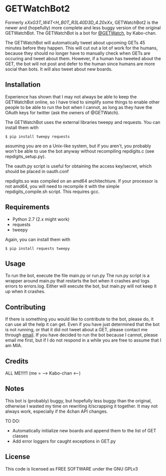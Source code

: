 GETWatchBot2
============

Formerly _xXxG3T\_W4T<H\_B0T\_R3L40D3D\_4.20xXx_, GETWatchBot2 is the newer and (hopefully) more complete and less buggy version of the original GETWatchBot.
The GETWatchBot is a bot for [@GETWatch](http://twitter.com/GETWatch), by Kabo-chan.

The GETWatchBot will automatically tweet about upcoming GETs 45 minutes before they happen. This will cut out a lot of work for the humans, because they should no longer have to manually check when GETs are occuring and tweet about them.
However, if a human has tweeted about the GET, the bot will not post and defer to the human since humans are more social than bots. It will also tweet about new boards.

Installation
------------

Experience has shown that I may not always be able to keep the GETWatchBot online, so I have tried to simplify some things to enable other people to be able to run the bot when I cannot, as long as they have the OAuth keys for twitter (ask the owners of @GETWatch).

The GETWatchBot uses the external libraries tweepy and requests. You can install them with

`$ pip install tweepy requests` 

assuming you are on a Unix-like system, but if you aren't, you probably won't be able to use the bot anyway without recompiling repdigits.c (see repdigits_setup.py).

The oauth.py script is useful for obtaining the access key/secret, which should be placed in oauth.conf

repdigits.so was compiled on an amd64 architechture. If your processor is not amd64, you will need to recompile it with the simple repdigits_compile.sh script. This requires gcc.

Requirements
------------

* Python 2.7 (2.x might work)
* requests
* tweepy

Again, you can install them with

`$ pip install requests tweepy`

Usage
-----

To run the bot, execute the file main.py or run.py
The run.py script is a wrapper around main.py that restarts the bot when it crashes and logs errors to errors.log. Either will execute the bot, but main.py will not keep it up when it crashes.

Contributing
------------

If there is something you would like to contribute to the bot, please do, it can use all the help it can get. Even if you have just determined that the bot is not running, or that it did not tweet about a GET, please contact me through [email](mailto:kabochan222@gmail.com). If you have decided to run the bot because I cannot, please email me first, but if I do not respond in a while you are free to assume that I am MIA.

Credits
-------

ALL ME!!!!1 (me = --> Kabo-chan <\--)

Notes
-----

This bot is (probably) buggy, but hopefully less buggy than the original, otherwise I wasted my time on rewriting it/scrapping it together. It may not always work, especially if the 4chan API changes.

TO DO: 

* Automatically initialize new boards and append them to the list of GET classes
* Add error loggers for caught exceptions in GET.py

License
-------

This code is licensed as FREE SOFTWARE under the GNU GPLv3
